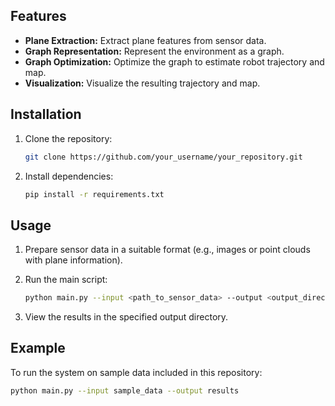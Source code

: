 ## Features

- **Plane Extraction:** Extract plane features from sensor data.
- **Graph Representation:** Represent the environment as a graph.
- **Graph Optimization:** Optimize the graph to estimate robot trajectory and map.
- **Visualization:** Visualize the resulting trajectory and map.

## Installation

1. Clone the repository:

    ```bash
    git clone https://github.com/your_username/your_repository.git
    ```

2. Install dependencies:

    ```bash
    pip install -r requirements.txt
    ```

## Usage

1. Prepare sensor data in a suitable format (e.g., images or point clouds with plane information).
2. Run the main script:

    ```bash
    python main.py --input <path_to_sensor_data> --output <output_directory>
    ```

3. View the results in the specified output directory.

## Example

To run the system on sample data included in this repository:

```bash
python main.py --input sample_data --output results

